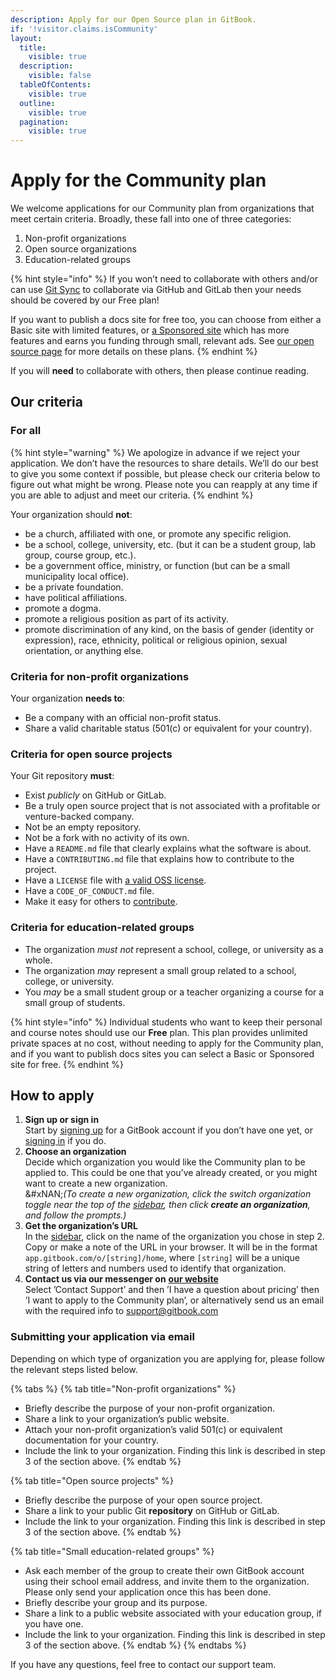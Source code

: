 ```yaml
---
description: Apply for our Open Source plan in GitBook.
if: '!visitor.claims.isCommunity'
layout:
  title:
    visible: true
  description:
    visible: false
  tableOfContents:
    visible: true
  outline:
    visible: true
  pagination:
    visible: true
---
```


# Apply for the Community plan

We welcome applications for our Community plan from organizations that meet certain criteria. Broadly, these fall into one of three categories:

1. Non-profit organizations
2. Open source organizations
3. Education-related groups

{% hint style="info" %}
If you won’t need to collaborate with others and/or can use [Git Sync](../../getting-started/git-sync/) to collaborate via GitHub and GitLab then your needs should be covered by our Free plan!

If you want to publish a docs site for free too, you can choose from either a Basic site with limited features, or [a Sponsored site](sponsored-site-plan.md) which has more features and earns you funding through small, relevant ads. See [our open source page](https://www.gitbook.com/solutions/open-source) for more details on these plans.
{% endhint %}

If you will **need** to collaborate with others, then please continue reading.

## Our criteria

### For all

{% hint style="warning" %}
We apologize in advance if we reject your application. We don’t have the resources to share details. We’ll do our best to give you some context if possible, but please check our criteria below to figure out what might be wrong. Please note you can reapply at any time if you are able to adjust and meet our criteria.
{% endhint %}

Your organization should **not**:

* be a church, affiliated with one, or promote any specific religion.
* be a school, college, university, etc. (but it can be a student group, lab group, course group, etc.).
* be a government office, ministry, or function (but can be a small municipality local office).
* be a private foundation.
* have political affiliations.
* promote a dogma.
* promote a religious position as part of its activity.
* promote discrimination of any kind, on the basis of gender (identity or expression), race, ethnicity, political or religious opinion, sexual orientation, or anything else.

### Criteria for non-profit organizations

Your organization **needs to**:

* Be a company with an official non-profit status.
* Share a valid charitable status (501(c) or equivalent for your country).

### Criteria for open source projects

Your Git repository **must**:

* Exist _publicly_ on GitHub or GitLab.
* Be a truly open source project that is not associated with a profitable or venture-backed company.
* Not be an empty repository.
* Not be a fork with no activity of its own.
* Have a `README.md` file that clearly explains what the software is about.
* Have a `CONTRIBUTING.md` file that explains how to contribute to the project.
* Have a `LICENSE` file with [a valid OSS license](https://choosealicense.com/).
* Have a `CODE_OF_CONDUCT.md` file.
* Make it easy for others to [contribute](https://docs.github.com/en/get-started/exploring-projects-on-github/finding-ways-to-contribute-to-open-source-on-github#finding-good-first-issues).

### Criteria for education-related groups

* The organization _must not_ represent a school, college, or university as a whole.
* The organization _may_ represent a small group related to a school, college, or university.
* You _may_ be a small student group or a teacher organizing a course for a small group of students.

{% hint style="info" %}
Individual students who want to keep their personal and course notes should use our **Free** plan. This plan provides unlimited private spaces at no cost, without needing to apply for the Community plan, and if you want to publish docs sites you can select a Basic or Sponsored site for free.
{% endhint %}

## How to apply

1. **Sign up or sign in**\
   Start by [signing up](https://app.gitbook.com/join) for a GitBook account if you don’t have one yet, or [signing in](https://app.gitbook.com) if you do.
2. **Choose an organization**\
   Decide which organization you would like the Community plan to be applied to. This could be one that you’ve already created, or you might want to create a new organization.\
   &#xNAN;_(To create a new organization, click the switch organization toggle near the top of the_ [_sidebar_](https://docs.gitbook.com/getting-started/overview#sidebar)_, then click **create an organization**, and follow the prompts.)_
3. **Get the organization’s URL**\
   In the [sidebar](https://docs.gitbook.com/getting-started/overview#sidebar), click on the name of the organization you chose in step 2. Copy or make a note of the URL in your browser. It will be in the format `app.gitbook.com/o/[string]/home`, where `[string]` will be a unique string of letters and numbers used to identify that organization.
4. **Contact us via our messenger on** [**our website**](https://www.gitbook.com/contact)\
   Select ’Contact Support’ and then ’I have a question about pricing’ then ’I want to apply to the Community plan’, or alternatively send us an email with the required info to support@gitbook.com

### Submitting your application via email

Depending on which type of organization you are applying for, please follow the relevant steps listed below.

{% tabs %}
{% tab title="Non-profit organizations" %}
* Briefly describe the purpose of your non-profit organization.
* Share a link to your organization’s public website.
* Attach your non-profit organization’s valid 501(c) or equivalent documentation for your country.
* Include the link to your organization. Finding this link is described in step 3 of the section above.
{% endtab %}

{% tab title="Open source projects" %}
* Briefly describe the purpose of your open source project.
* Share a link to your public Git **repository** on GitHub or GitLab.
* Include the link to your organization. Finding this link is described in step 3 of the section above.
{% endtab %}

{% tab title="Small education-related groups" %}
* Ask each member of the group to create their own GitBook account using their school email address, and invite them to the organization. Please only send your application once this has been done.
* Briefly describe your group and its purpose.
* Share a link to a public website associated with your education group, if you have one.
* Include the link to your organization. Finding this link is described in step 3 of the section above.
{% endtab %}
{% endtabs %}

If you have any questions, feel free to contact our support team.
